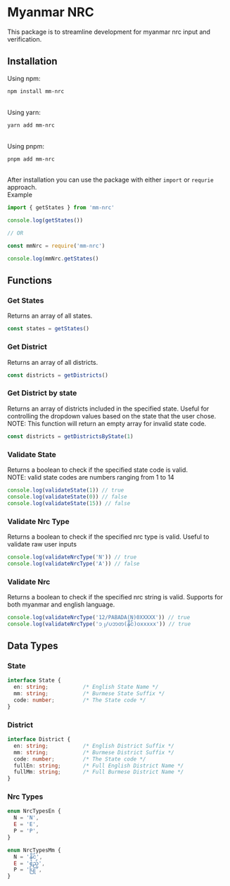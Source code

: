 # Myanmar NRC

This package is to streamline development for myanmar nrc input and verification.

## Installation
Using npm:
```bash
npm install mm-nrc
```
\
Using yarn:
```bash
yarn add mm-nrc
```
\
Using pnpm:
```bash
pnpm add mm-nrc
```
\
After installation you can use the package with either `import` or `requrie` approach.
\
Example
```js
import { getStates } from 'mm-nrc'

console.log(getStates())

// OR

const mmNrc = require('mm-nrc')

console.log(mmNrc.getStates()
```

## Functions

### Get States
Returns an array of all states.
```ts
const states = getStates()
```

### Get District
Returns an array of all districts.
```ts
const districts = getDistricts()
```

### Get District by state
Returns an array of districts included in the specified state. Useful for controlling the dropdown values based on the state that the user chose.
\
NOTE: This function will return an empty array for invalid state code.
```ts
const districts = getDistrictsByState(1)
```

### Validate State
Returns a boolean to check if the specified state code is valid.
\
NOTE: valid state codes are numbers ranging from 1 to 14
```ts
console.log(validateState(1)) // true
console.log(validateState(0)) // false
console.log(validateState(15)) // false
```

### Validate Nrc Type
Returns a boolean to check if the specified nrc type is valid. Useful to validate raw user inputs
```ts
console.log(validateNrcType('N')) // true
console.log(validateNrcType('A')) // false
```

### Validate Nrc
Returns a boolean to check if the specified nrc string is valid. Supports for both myanmar and english language.
```ts
console.log(validateNrcType('12/PABADA(N)0XXXXX')) // true
console.log(validateNrcType('၁၂/ပဘတ(နိုင်)၀xxxxx')) // true
```

## Data Types

### State

```ts
interface State {
  en: string;           /* English State Name */
  mm: string;           /* Burmese State Suffix */
  code: number;         /* The State code */
}
```

### District

```ts
interface District {
  en: string;           /* English District Suffix */
  mm: string;           /* Burmese District Suffix */
  code: number;         /* The State code */
  fullEn: string;       /* Full English District Name */
  fullMm: string;       /* Full Burmese District Name */
}
```

### Nrc Types

```ts
enum NrcTypesEn {
  N = 'N',
  E = 'E',
  P = 'P',
}

enum NrcTypesMm {
  N = 'နိုင်',
  E = 'ဧည့်',
  P = 'ပြု',
}
```
